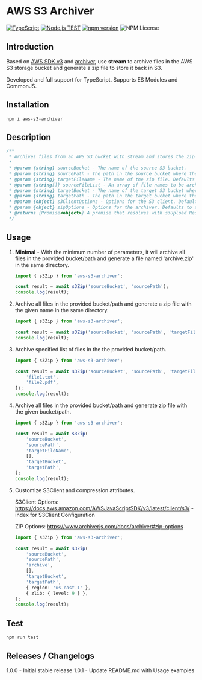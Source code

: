 # AWS S3 Archiver

[![TypeScript](https://img.shields.io/badge/%3C%2F%3E-TypeScript-%230074c1.svg)](http://www.typescriptlang.org/) [![Node.js TEST](https://github.com/Wolfsin/aws-s3-archiver/actions/workflows/npm-test.yml/badge.svg?branch=main)](https://github.com/Wolfsin/aws-s3-archiver/actions/workflows/npm-test.yml) [![npm version](https://badge.fury.io/js/aws-s3-archiver.svg)](https://badge.fury.io/js/aws-s3-archiver) ![NPM License](https://img.shields.io/npm/l/aws-s3-archiver)

## Introduction

Based on [AWS SDK v3](https://docs.aws.amazon.com/AWSJavaScriptSDK/v3/latest/) and [archiver](https://github.com/archiverjs/node-archiver), use **stream** to archive files in the AWS S3 storage bucket and generate a zip file to store it back in S3.

Developed and full support for TypeScript. Supports ES Modules and CommonJS.

## Installation

```
npm i aws-s3-archiver
```

## Description

```typescript
/**
 * Archives files from an AWS S3 bucket with stream and stores the zip file in S3.
 *
 * @param {string} sourceBucket - The name of the source S3 bucket.
 * @param {string} sourcePath - The path in the source bucket where the files to be archived are located.
 * @param {string} targetFileName - The name of the zip file. Defaults to 'archive'.
 * @param {string[]} sourceFileList - An array of file names to be archived. If empty, all files in the source will be archived.
 * @param {string} targetBucket - The name of the target S3 bucket where the zip file will be stored. Defaults to the source bucket.
 * @param {string} targetPath - The path in the target bucket where the zip file will be stored. Defaults to the source path.
 * @param {object} s3ClientOptions - Options for the S3 client. Defaults to an empty object.
 * @param {object} zipOptions - Options for the archiver. Defaults to an empty object.
 * @returns {Promise<object>} A promise that resolves with s3Upload Response when the zip file has been created and stored in S3.
 */
```

## Usage

1. **Minimal** - With the minimum number of parameters, it will archive all files in the provided bucket/path and generate a file named 'archive.zip' in the same directory.

    ```typescript
    import { s3Zip } from 'aws-s3-archiver';

    const result = await s3Zip('sourceBucket', 'sourcePath');
    console.log(result);
    ```

2. Archive all files in the provided bucket/path and generate a zip file with the given name in the same directory.

    ```typescript
    import { s3Zip } from 'aws-s3-archiver';

    const result = await s3Zip('sourceBucket', 'sourcePath', 'targetFileName');
    console.log(result);
    ```

3. Archive specified list of files in the the provided bucket/path.

    ```typescript
    import { s3Zip } from 'aws-s3-archiver';

    const result = await s3Zip('sourceBucket', 'sourcePath', 'targetFileName', [
        'file1.txt',
        'file2.pdf',
    ]);
    console.log(result);
    ```

4. Archive all files in the provided bucket/path and generate zip file with the given bucket/path.

    ```typescript
    import { s3Zip } from 'aws-s3-archiver';

    const result = await s3Zip(
        'sourceBucket',
        'sourcePath',
        'targetFileName',
        [],
        'targetBucket',
        'targetPath',
    );
    console.log(result);
    ```

5. Customize S3Client and compression attributes.

    S3Client Options: https://docs.aws.amazon.com/AWSJavaScriptSDK/v3/latest/client/s3/ - index for S3Client Configuration

    ZIP Options: https://www.archiverjs.com/docs/archiver#zip-options

    ```typescript
    import { s3Zip } from 'aws-s3-archiver';

    const result = await s3Zip(
        'sourceBucket',
        'sourcePath',
        'archive',
        [],
        'targetBucket',
        'targetPath',
        { region: 'us-east-1' },
        { zlib: { level: 9 } },
    );
    console.log(result);
    ```

## Test

```
npm run test
```

## Releases / Changelogs

1.0.0 - Initial stable release
1.0.1 - Update README.md with Usage examples

